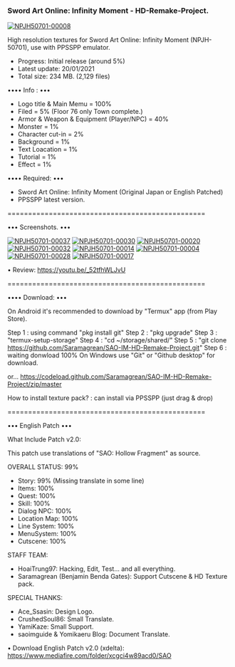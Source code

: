 ### Sword Art Online: Infinity Moment - HD-Remake-Project. ###

<a href="https://ibb.co/tmv1Mqb"><img src="https://i.ibb.co/JBGSRvz/NPJH50701-00008.jpg" alt="NPJH50701-00008" border="0"></a>

High resolution textures for Sword Art Online: Infinity Moment (NPJH-50701), use with PPSSPP emulator.

- Progress: Initial release (around 5%)
- Latest update: 20/01/2021
- Total size: 234 MB. (2,129 files)

•••• Info : •••
- Logo title & Main Memu = 100% 
- Filed = 5% (Floor 76 only Town complete.)
- Armor & Weapon & Equipment (Player/NPC) = 40%
- Monster = 1%
- Character cut-in = 2%
- Background = 1%
- Text Loacation = 1%
- Tutorial = 1%
- Effect = 1%

•••• Required: •••
- Sword Art Online: Infinity Moment (Original Japan or English Patched)
- PPSSPP latest version.

================================================

••• Screenshots. •••

<a href="https://ibb.co/vJYCDF5"><img src="https://i.ibb.co/rZsKvjP/NPJH50701-00037.jpg" alt="NPJH50701-00037" border="0"></a>
<a href="https://ibb.co/WtCvFhd"><img src="https://i.ibb.co/sH79QfD/NPJH50701-00030.jpg" alt="NPJH50701-00030" border="0"></a>
<a href="https://ibb.co/gPKqWKJ"><img src="https://i.ibb.co/s6Yx1Yq/NPJH50701-00020.jpg" alt="NPJH50701-00020" border="0"></a>
<a href="https://ibb.co/WPL6QvN"><img src="https://i.ibb.co/LJ38MdD/NPJH50701-00032.jpg" alt="NPJH50701-00032" border="0"></a>
<a href="https://ibb.co/nD83n0M"><img src="https://i.ibb.co/RC4hBST/NPJH50701-00014.jpg" alt="NPJH50701-00014" border="0"></a>
<a href="https://ibb.co/MDKk2wq"><img src="https://i.ibb.co/fYZd16m/NPJH50701-00004.jpg" alt="NPJH50701-00004" border="0"></a>
<a href="https://ibb.co/q7sQNDj"><img src="https://i.ibb.co/6rPCHyw/NPJH50701-00028.jpg" alt="NPJH50701-00028" border="0"></a>
<a href="https://ibb.co/rFTZzKb"><img src="https://i.ibb.co/5Gt5SXY/NPJH50701-00017.jpg" alt="NPJH50701-00017" border="0"></a>

• Review: https://youtu.be/_52tfhWLJvU

================================================

•••• Download: •••

On Android it's recommended to download by "Termux" app (from Play Store).

Step 1 : using command "pkg install git"
Step 2 : "pkg upgrade"
Step 3 : "termux-setup-storage"
Step 4 : "cd ~/storage/shared/"
Step 5 : "git clone https://github.com/Saramagrean/SAO-IM-HD-Remake-Project.git"
Step 6 : waiting donwload 100%
On Windows use "Git" or "Github desktop" for download.

or...
https://codeload.github.com/Saramagrean/SAO-IM-HD-Remake-Project/zip/master

How to install texture pack? : can install via PPSSPP (just drag & drop)

================================================

••• English Patch •••

What Include Patch v2.0:

This patch use translations of "SAO: Hollow Fragment" as source.

OVERALL STATUS: 99%

- Story: 99% (Missing translate in some line)
- Items: 100%
- Quest: 100%
- Skill: 100%
- Dialog NPC: 100%
- Location Map: 100%
- Line System: 100%
- MenuSystem: 100%
- Cutscene: 100%

STAFF TEAM:
- HoaiTrung97: Hacking, Edit, Test... and all everything.
- Saramagrean (Benjamin Benda Gates): Support Cutscene & HD Texture pack.

SPECIAL THANKS:
- Ace_Ssasin: Design Logo.
- CrushedSoul86: Small Translate.
- YamiKaze: Small Support.
- saoimguide & Yomikaeru Blog: Document Translate.

• Download English Patch v2.0 (xdelta): https://www.mediafire.com/folder/xcgci4w89acd0/SAO


